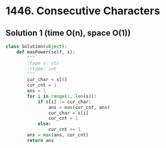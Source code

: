 # 1446. Consecutive Characters

## Solution 1 (time O(n), space O(1))

```python
class Solution(object):
    def maxPower(self, s):
        """
        :type s: str
        :rtype: int
        """
        cur_char = s[0]
        cur_cnt = 1
        ans = 1
        for i in range(1, len(s)):
            if s[i] != cur_char:
                ans = max(cur_cnt, ans)
                cur_char = s[i]
                cur_cnt = 1
            else:
                cur_cnt += 1
        ans = max(ans, cur_cnt)
        return ans
```
